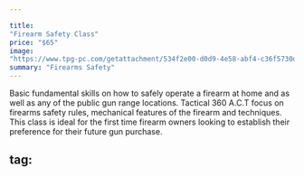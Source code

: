```yaml
---

title: 
"Firearm Safety Class"
price: "$65"
image: 
"https://www.tpg-pc.com/getattachment/534f2e00-d0d9-4e58-abf4-c36f5730d699/Be-SMART-about-Gun-Safety-and-Children.aspx"
summary: "Firearms Safety"
---
```

Basic fundamental skills on how to safely operate a firearm at home and as well as any of the public gun range locations.  Tactical 360 A.C.T focus on firearms safety rules, mechanical features of the firearm and techniques.  This class is ideal for the first time firearm owners looking to establish their preference for their future gun purchase.

tag: 
---


<!--stackedit_data:
eyJoaXN0b3J5IjpbMzMzMDA0MDI5LC0yMTI1OTYyNzM3LDczND
k2MzcyMSwyMTI5NjQyODEsMTgwMDkyMTg5OSwxMjc2MTI3NzE5
LDEyNzYxMjc3MTksNTMyMzM0OTUxLDE4ODc3ODg0NzQsMTA4Mj
QyODY1MSwtMzkyNTk5MTgzLDE3MDkyMzU5MzZdfQ==
-->